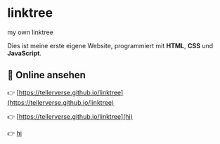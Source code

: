 # linktree
my own linktree

Dies ist meine erste eigene Website, programmiert mit **HTML**, **CSS** und **JavaScript**.

## 🚀 Online ansehen
👉 [https://tellerverse.github.io/linktree](https://tellerverse.github.io/linktree)


👉 [https://tellerverse.github.io/linktree](hi)

👉 [hi](https://tellerverse.github.io/linktree)
